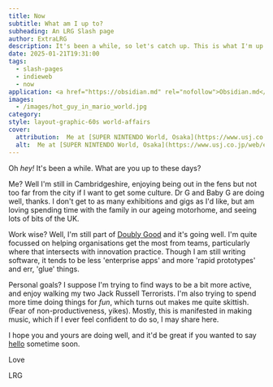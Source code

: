 ```yaml
---
title: Now
subtitle: What am I up to?
subheading: An LRG Slash page
author: ExtraLRG
description: It's been a while, so let's catch up. This is what I'm up to now...
date: 2025-01-21T19:31:00
tags:
  - slash-pages
  - indieweb
  - now
application: <a href="https://obsidian.md" rel="nofollow">Obsidian.md</a>
images:
  - /images/hot_guy_in_mario_world.jpg
category: 
style: layout-graphic-60s world-affairs
cover:
  attribution:  Me at [SUPER NINTENDO World, Osaka](https://www.usj.co.jp/web/en/us/areas/super-nintendo-world)
  alt:  Me at [SUPER NINTENDO World, Osaka](https://www.usj.co.jp/web/en/us/areas/super-nintendo-world)
---
```


Oh _hey!_ It's been a while. What are you up to these days? 

Me? Well I'm still in Cambridgeshire, enjoying being out in the fens but not too far from the city if I want to get some culture. Dr G and Baby G are doing well, thanks. I don't get to as many exhibitions and gigs as I'd like, but am loving spending time with the family in our ageing motorhome, and seeing lots of bits of the UK.

Work wise? Well, I'm still part of [Doubly Good](https://doublygood.co.uk) and it's going well. I'm quite focussed on helping organisations get the most from teams, particularly where that intersects with innovation practice. Though I am still writing software, it tends to be less 'enterprise apps' and more 'rapid prototypes' and err, 'glue' things. 

Personal goals? I suppose I'm trying to find ways to be a bit more active, and enjoy walking my two Jack Russell Terrorists. I'm also trying to spend more time doing things for _fun_, which turns out makes me quite skittish. (Fear of non-productiveness, yikes). Mostly, this is manifested in making music, which if I ever feel confident to do so, I may share here.

I hope you and yours are doing well, and it'd be great if you wanted to say [hello](/hello) sometime soon.

Love

LRG